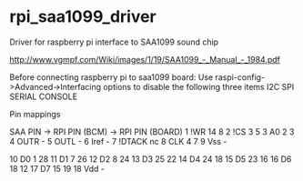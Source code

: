 # rpi_saa1099_driver
Driver for raspberry pi interface to SAA1099 sound chip

http://www.vgmpf.com/Wiki/images/1/19/SAA1099_-_Manual_-_1984.pdf

Before connecting raspberry pi to saa1099 board:
Use raspi-config->Advanced->Interfacing options to disable the following three items
 I2C
 SPI
 SERIAL CONSOLE

Pin mappings

SAA PIN -> RPI PIN (BCM) -> RPI PIN (BOARD)
1  !WR     14               8
2  !CS     3                5
3  A0      2                3
4  OUTR    -
5  OUTL    -
6  Iref    -
7  !DTACK  nc
8  CLK     4                7
9  Vss     -

10 D0      1                28
11 D1      7                26 
12 D2      8                24
13 D3      25               22
14 D4      24               18
15 D5      23               16
16 D6      18               12
17 D7      15               19
18 Vdd     -

